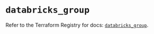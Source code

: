 # `databricks_group`

Refer to the Terraform Registry for docs: [`databricks_group`](https://registry.terraform.io/providers/databricks/databricks/1.86.0/docs/resources/group).
